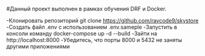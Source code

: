 #Данный проект выполнен в рамках обучения DRF и Docker.

-Клонировать репозиторий   git clone https://github.com/ravcode9/skystore
-Создать файл .env с использованием .env.sameple
-Запустить в консоли команду   docker-compose up -d --build 
-Зайти на http://localhost:8000
-Убедитесь, что порты 8000 и 5432 не заняты другими приложениями